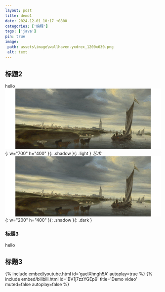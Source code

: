```yaml
---
layout: post
title: demo1
date: 2024-12-01 10:17 +0800
categories: ['编程']
tags: ['java']
pin: true
image: 
 path: assets\image\wallhaven-yxdrex_1200x630.png
 alt: text
---
```


## 标题2
hello
![art](/assets/image/下载.png){: w="700" h="400" }{: .shadow }{: .light }
_艺术_
![art](/assets/image/下载.png){: w="200" h="400" }{: .shadow }{: .dark }
### 标题3
hello 
## 标题3
{% include embed/youtube.html id='gaelXhngh5A' autoplay=true %}
{% include embed/bilibili.html 
    id='BV1j7zzYGEp9' 
    title='Demo video'
    muted=false
    autoplay=false
%}
